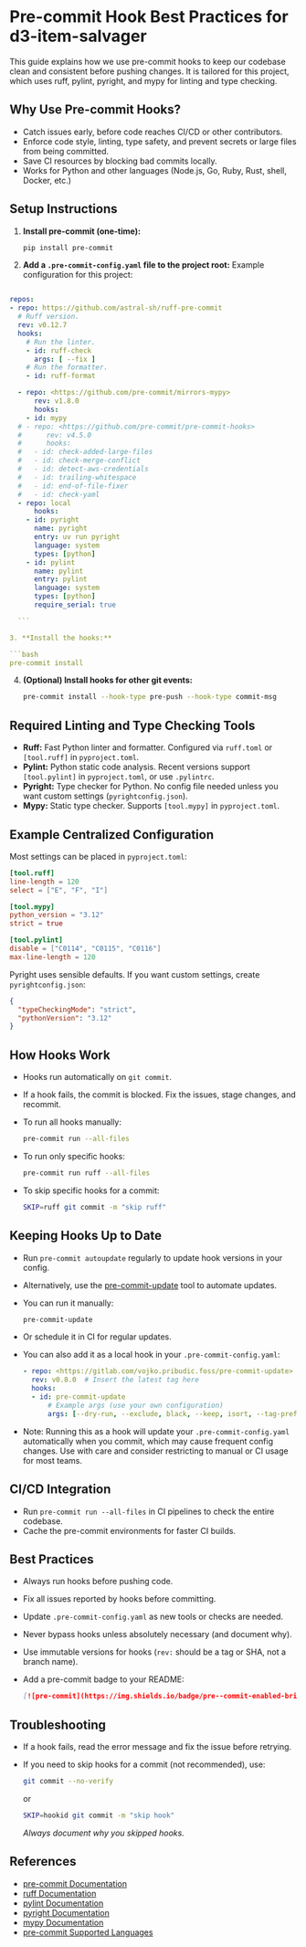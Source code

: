 # Pre-commit Hook Best Practices for d3-item-salvager

This guide explains how we use pre-commit hooks to keep our codebase clean and consistent before pushing changes. It is tailored for this project, which uses ruff, pylint, pyright, and mypy for linting and type checking.

## Why Use Pre-commit Hooks?

- Catch issues early, before code reaches CI/CD or other contributors.
- Enforce code style, linting, type safety, and prevent secrets or large files from being committed.
- Save CI resources by blocking bad commits locally.
- Works for Python and other languages (Node.js, Go, Ruby, Rust, shell, Docker, etc.)

## Setup Instructions

1. **Install pre-commit (one-time):**

   ```bash
   pip install pre-commit
   ```

2. **Add a `.pre-commit-config.yaml` file to the project root:**
   Example configuration for this project:

  ```yaml

  repos:
  - repo: https://github.com/astral-sh/ruff-pre-commit
    # Ruff version.
    rev: v0.12.7
    hooks:
      # Run the linter.
      - id: ruff-check
        args: [ --fix ]
      # Run the formatter.
      - id: ruff-format

    - repo: <https://github.com/pre-commit/mirrors-mypy>
        rev: v1.8.0
        hooks:
      - id: mypy
    # - repo: <https://github.com/pre-commit/pre-commit-hooks>
    #      rev: v4.5.0
    #      hooks:
    #   - id: check-added-large-files
    #   - id: check-merge-conflict
    #   - id: detect-aws-credentials
    #   - id: trailing-whitespace
    #   - id: end-of-file-fixer
    #   - id: check-yaml
    - repo: local
        hooks:
      - id: pyright
        name: pyright
        entry: uv run pyright
        language: system
        types: [python]
      - id: pylint
        name: pylint
        entry: pylint
        language: system
        types: [python]
        require_serial: true

    ```

3. **Install the hooks:**

  ```bash
  pre-commit install
  ```

4. **(Optional) Install hooks for other git events:**

   ```bash
   pre-commit install --hook-type pre-push --hook-type commit-msg
   ```

## Required Linting and Type Checking Tools

- **Ruff:** Fast Python linter and formatter. Configured via `ruff.toml` or `[tool.ruff]` in `pyproject.toml`.
- **Pylint:** Python static code analysis. Recent versions support `[tool.pylint]` in `pyproject.toml`, or use `.pylintrc`.
- **Pyright:** Type checker for Python. No config file needed unless you want custom settings (`pyrightconfig.json`).
- **Mypy:** Static type checker. Supports `[tool.mypy]` in `pyproject.toml`.

## Example Centralized Configuration

Most settings can be placed in `pyproject.toml`:

```toml
[tool.ruff]
line-length = 120
select = ["E", "F", "I"]

[tool.mypy]
python_version = "3.12"
strict = true

[tool.pylint]
disable = ["C0114", "C0115", "C0116"]
max-line-length = 120
```

Pyright uses sensible defaults. If you want custom settings, create `pyrightconfig.json`:

```json
{
  "typeCheckingMode": "strict",
  "pythonVersion": "3.12"
}
```

## How Hooks Work

- Hooks run automatically on `git commit`.
- If a hook fails, the commit is blocked. Fix the issues, stage changes, and recommit.
- To run all hooks manually:

  ```bash
  pre-commit run --all-files
  ```

- To run only specific hooks:

  ```bash
  pre-commit run ruff --all-files
  ```

- To skip specific hooks for a commit:

  ```bash
  SKIP=ruff git commit -m "skip ruff"
  ```

## Keeping Hooks Up to Date

- Run `pre-commit autoupdate` regularly to update hook versions in your config.
- Alternatively, use the [pre-commit-update](https://gitlab.com/vojko.pribudic.foss/pre-commit-update) tool to automate updates.
- You can run it manually:

  ```bash
  pre-commit-update
  ```

- Or schedule it in CI for regular updates.
- You can also add it as a local hook in your `.pre-commit-config.yaml`:

  ```yaml
  - repo: <https://gitlab.com/vojko.pribudic.foss/pre-commit-update>
    rev: v0.8.0  # Insert the latest tag here
    hooks:
    - id: pre-commit-update
        # Example args (use your own configuration)
        args: [--dry-run, --exclude, black, --keep, isort, --tag-prefix, black, custom-version-v]
  ```

- Note: Running this as a hook will update your `.pre-commit-config.yaml` automatically when you commit, which may cause frequent config changes. Use with care and consider restricting to manual or CI usage for most teams.

## CI/CD Integration

- Run `pre-commit run --all-files` in CI pipelines to check the entire codebase.
- Cache the pre-commit environments for faster CI builds.

## Best Practices

- Always run hooks before pushing code.
- Fix all issues reported by hooks before committing.
- Update `.pre-commit-config.yaml` as new tools or checks are needed.
- Never bypass hooks unless absolutely necessary (and document why).
- Use immutable versions for hooks (`rev:` should be a tag or SHA, not a branch name).
- Add a pre-commit badge to your README:

  ```markdown
  [![pre-commit](https://img.shields.io/badge/pre--commit-enabled-brightgreen?logo=pre-commit)](https://github.com/pre-commit/pre-commit)
  ```

## Troubleshooting

- If a hook fails, read the error message and fix the issue before retrying.
- If you need to skip hooks for a commit (not recommended), use:

  ```bash
  git commit --no-verify
  ```

  or

  ```bash
  SKIP=hookid git commit -m "skip hook"
  ```

  *Always document why you skipped hooks.*

## References

- [pre-commit Documentation](https://pre-commit.com/)
- [ruff Documentation](https://docs.astral.sh/ruff/)
- [pylint Documentation](https://pylint.readthedocs.io/en/latest/)
- [pyright Documentation](https://github.com/microsoft/pyright)
- [mypy Documentation](https://mypy.readthedocs.io/en/stable/)
- [pre-commit Supported Languages](https://pre-commit.com/hooks.html#supported-hooks)
